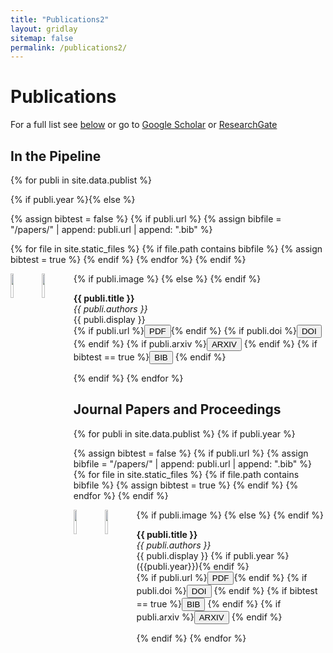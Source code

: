 ```yaml
---
title: "Publications2"
layout: gridlay
sitemap: false
permalink: /publications2/
---
```



# Publications

For a full list see [below](#in-the-pipeline) or go to [Google Scholar](https://scholar.google.com/citations?user=dM-nHdMAAAAJ&hl=en) or [ResearchGate](https://www.researchgate.net/profile/Spencer_Bryngelson)


## In the Pipeline

{% for publi in site.data.publist %}

{% if publi.year %}{% else %}

{% assign bibtest = false %}
{% if publi.url %}
 {% assign bibfile = "/papers/" | append:  publi.url  | append: ".bib" %}

 {% for file in site.static_files %}
  {% if file.path contains bibfile %}
   {% assign bibtest = true %}
  {% endif %}
 {% endfor %}
{% endif %}

 <div class="well-sm">
    {% if publi.image %}
  <img src="{{ site.url }}{{ site.baseurl }}/images/pubpic/{{ publi.image }}" class="img-responsive" width="10%" style="float: left" />
    {% else %}
  <img src="{{ site.url }}{{ site.baseurl }}/images/pubpic/dummy.png" width="10%" class="img2"  style="float: left" />
    {% endif %}

  <strong> {{ publi.title }}</strong> <br />
  <em>{{ publi.authors }} </em><br />
  {{ publi.display }}<br />
  {% if publi.url %}<a href="{{ site.url }}{{ site.baseurl }}/papers/{{ publi.url }}.pdf" target="_blank"><button class="btn-pdf">PDF</button></a>{% endif %}    {% if publi.doi %}<a href="http://dx.doi.org/{{ publi.doi }}" target="_blank"><button class="btn-doi">DOI</button></a> {% endif %}  {% if publi.arxiv %}<a href="https://arxiv.org/abs/{{ publi.arxiv }}" target="_blank"><button class="btn-arxiv">ARXIV</button></a> {% endif %}  {% if bibtest == true %}<a href="{{ site.url }}{{ site.baseurl }}/papers/{{ publi.url }}.bib" target="_blank"><button class="btn-bib">BIB</button></a> {% endif %}    
 </div>
  {% endif %}
{% endfor %}


## Journal Papers and Proceedings


{% for publi in site.data.publist %}
{% if publi.year %}

{% assign bibtest = false %}
{% if publi.url %}
  {% assign bibfile = "/papers/" | append:  publi.url  | append: ".bib" %}
  {% for file in site.static_files %}
   {% if file.path contains bibfile %}
   {% assign bibtest = true %}
   {% endif %}
  {% endfor %}
{% endif %}



<div class="well-sm">
  {% if publi.image %}
   <img src="{{ site.url }}{{ site.baseurl }}/images/pubpic/{{ publi.image }}" class="img-responsive" width="10%" style="float: left" />
  {% else %}
   <img src="{{ site.url }}{{ site.baseurl }}/images/pubpic/dummy.png" width="10%" class="img2"  style="float: left" />
  {% endif %}

  <strong> {{ publi.title }}</strong> <br />
  <em>{{ publi.authors }} </em><br />
  {{ publi.display }} {% if publi.year %}({{publi.year}}){% endif %}<br />
  {% if publi.url %}<a href="{{ site.url }}{{ site.baseurl }}/papers/{{ publi.url }}.pdf" target="_blank"><button class="btn-pdf">PDF</button></a>{% endif %}    {% if publi.doi %}<a href="http://dx.doi.org/{{ publi.doi }}" target="_blank"><button class="btn-doi">DOI</button></a> {% endif %}    {% if bibtest == true %}<a href="{{ site.url }}{{ site.baseurl }}/papers/{{ publi.url }}.bib" target="_blank"><button class="btn-bib">BIB</button></a> {% endif %}    {% if publi.arxiv %}<a href="https://arxiv.org/abs/{{ publi.arxiv }}" target="_blank"><button class="btn-arxiv">ARXIV</button></a> {% endif %}
</div>

{% endif %}
{% endfor %}


